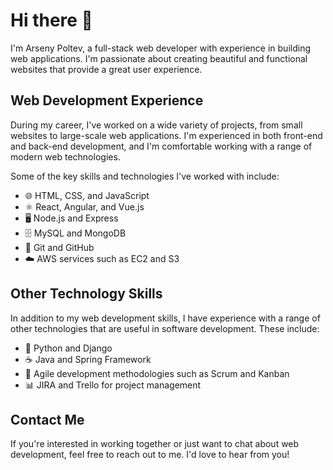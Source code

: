 # Hi there 👋

I'm Arseny Poltev, a full-stack web developer with experience in building web applications. I'm passionate about creating beautiful and functional websites that provide a great user experience.

## Web Development Experience

During my career, I've worked on a wide variety of projects, from small websites to large-scale web applications. I'm experienced in both front-end and back-end development, and I'm comfortable working with a range of modern web technologies.

Some of the key skills and technologies I've worked with include:

- 🌐 HTML, CSS, and JavaScript
- ⚛️ React, Angular, and Vue.js
- 🖥️ Node.js and Express
- 🗄️ MySQL and MongoDB
- 📜 Git and GitHub
- ☁️ AWS services such as EC2 and S3

## Other Technology Skills

In addition to my web development skills, I have experience with a range of other technologies that are useful in software development. These include:

- 🐍 Python and Django
- ☕ Java and Spring Framework
- 🔄 Agile development methodologies such as Scrum and Kanban
- 📊 JIRA and Trello for project management

## Contact Me

If you're interested in working together or just want to chat about web development, feel free to reach out to me. I'd love to hear from you!
